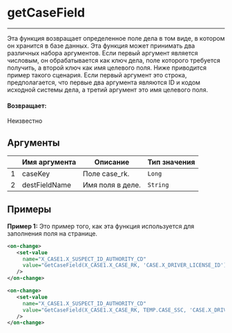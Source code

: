 # getCaseField

---

Эта функция возвращает определенное поле дела в том виде, в котором он хранится в базе данных.
Эта функция может принимать два различных набора аргументов.
Если первый аргумент является числовым, он обрабатывается как ключ дела, поле которого требуется получить,
а второй ключ как имя целевого поля. Ниже приводится пример такого сценария.
Если первый аргумент это строка, предполагается, что первые два аргумента являются ID и кодом исходной системы дела,
а третий аргумент это имя целевого поля.

#### Возвращает:

Неизвестно

## Аргументы

|  | Имя аргумента | Описание | Тип значения |
| --- | --- | --- | --- |
| 1 | caseKey | Поле case_rk. | `Long` |
| 2 | destFieldName | Имя поля в деле. | `String` |

## Примеры

**Пример 1:** Это пример того, как эта функция используется для заполнения поля на странице.
```xml
<on-change>
   <set-value
     name="X_CASE1.X_SUSPECT_ID_AUTHORITY_CD"
     value="GetCaseField(X_CASE1.X_CASE_RK, 'CASE.X_DRIVER_LICENSE_ID')"
   />
</on-change>
```

```xml
<on-change>
   <set-value
     name="X_CASE1.X_SUSPECT_ID_AUTHORITY_CD"
     value="GetCaseField(X_CASE1.X_CASE_RK, TEMP.CASE_SSC, 'CASE.X_DRIVER_LICENSE_ID')"
   />
</on-change>
```


